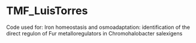 # TMF_LuisTorres
Code used for: Iron homeostasis and osmoadaptation: identification of the direct regulon of Fur metalloregulators in Chromohalobacter salexigens

